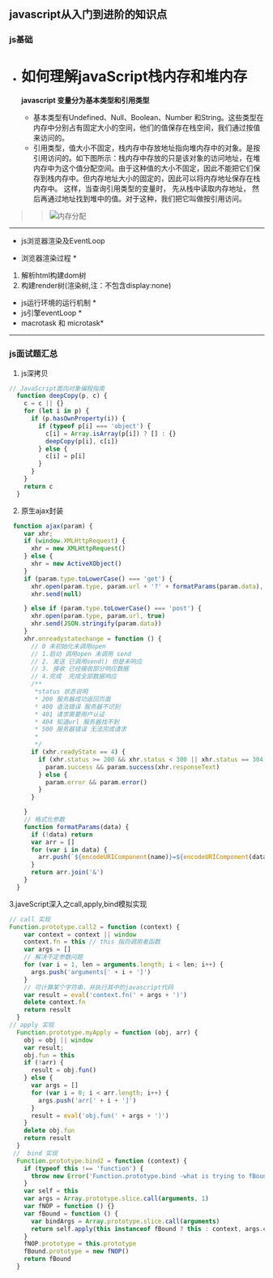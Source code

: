 ## javascript从入门到进阶的知识点
### js基础
- 如何理解javaScript栈内存和堆内存
  ===
  **javascript 变量分为基本类型和引用类型**

  * 基本类型有Undefined、Null、Boolean、Number 和String。这些类型在内存中分别占有固定大小的空间，他们的值保存在栈空间，我们通过按值来访问的。
  * 引用类型，值大小不固定，栈内存中存放地址指向堆内存中的对象。是按引用访问的。如下图所示：栈内存中存放的只是该对象的访问地址，在堆内存中为这个值分配空间。由于这种值的大小不固定，因此不能把它们保存到栈内存中。但内存地址大小的固定的，因此可以将内存地址保存在栈内存中。 这样，当查询引用类型的变量时， 先从栈中读取内存地址， 然后再通过地址找到堆中的值。对于这种，我们把它叫做按引用访问。

>> ![内存分配](https://img-blog.csdn.net/20141212220233511?watermark/2/text/aHR0cDovL2Jsb2cuY3Nkbi5uZXQveGRkMTk5MTA1MDU=/font/5a6L5L2T/fontsize/400/fill/I0JBQkFCMA==/dissolve/70/gravity/Center)
---
- js浏览器渲染及EventLoop
 * 浏览器渲染过程 *
 1. 解析html构建dom树
 2. 构建render树(渲染树,注：不包含display:none)
 * js运行环境的运行机制 *
 * js引擎eventLoop * 
 * macrotask 和 microtask*
  
---  
### js面试题汇总
  1. js深拷贝
  ```js
  // JavaScript面向对象编程指南
    function deepCopy(p, c) {
      c = c || {}
      for (let i in p) {
        if (p.hasOwnProperty(i)) {
          if (typeof p[i] === 'object') {
            c[i] = Array.isArray(p[i]) ? [] : {}
            deepCopy(p[i], c[i])
          } else {       
            c[i] = p[i]
          }
        }
      }
      return c
    }
  ```
   2. 原生ajax封装
  ```js
   function ajax(param) {
      var xhr;
      if (window.XMLHttpRequest) {
        xhr = new XMLHttpRequest()
      } else {
        xhr = new ActiveXObject()
      }
      if (param.type.toLowerCase() === 'get') {
        xhr.open(param.type, param.url + '?' + formatParams(param.data), true)
        xhr.send(null)

      } else if (param.type.toLowerCase() === 'post') {
        xhr.open(param.type, param.url, true)
        xhr.send(JSON.stringify(param.data))
      }
      xhr.onreadystatechange = function () {
        // 0 未初始化未调用open
        // 1.启动 调用open 未调用 send
        // 2. 发送 已调用send() 但是未响应
        // 3. 接收 已经接收部分响应数据
        // 4.完成  完成全部数据响应
        /** 
         *status 状态说明
         * 200 服务器成功返回页面
         * 400 语法错误 服务器不识别
         * 401 请求需要用户认证
         * 404 知道url 服务器找不到
         * 500 服务器错误 无法完成请求
         * 
         */
        if (xhr.readyState == 4) {
          if (xhr.status >= 200 && xhr.status < 300 || xhr.status == 304) {
            param.success && param.success(xhr.responseText)
          } else {
            param.error && param.error()
          }
        }

      }  
      // 格式化参数
      function formatParams(data) {
        if (!data) return
        var arr = []
        for (var i in data) {
          arr.push(`${encodeURIComponent(name)}=${encodeURIComponent(data[i])}`)
        }
        return arr.join('&')
      }
    }
  ```
  3.javeScript深入之call,apply,bind模拟实现
  ```js
  // call 实现
  Function.prototype.call2 = function (context) {
      var context = context || window
      context.fn = this // this 指向调用者函数
      var args = []
      // 解决不定参数问题
      for (var i = 1, len = arguments.length; i < len; i++) {
        args.push('arguments[' + i + ']')
      }
      // 可计算某个字符串，并执行其中的javascript代码
      var result = eval('context.fn(' + args + ')')
      delete context.fn
      return result
    }
  // apply 实现
    Function.prototype.myApply = function (obj, arr) {
      obj = obj || window
      var result;
      obj.fun = this
      if (!arr) {
        result = obj.fun()
      } else {
        var args = []
        for (var i = 0; i < arr.length; i++) {
          args.push('arr[' + i + ']')
        }
        result = eval('obj.fun(' + args + ')')
      }
      delete obj.fun
      return result
    }
   //  bind 实现
    Function.prototype.bind2 = function (context) {
      if (typeof this !== 'function') {
        throw new Error('Function.prototype.bind -what is trying to fBound is not callable')
      }
      var self = this
      var args = Array.prototype.slice.call(arguments, 1)
      var fNOP = function () {}
      var fBound = function () {
        var bindArgs = Array.prototype.slice.call(arguments)
        return self.apply(this instanceof fBound ? this : context, args.concat(bindArgs))
      }
      fNOP.prototype = this.prototype
      fBound.prototype = new fNOP()
      return fBound
    }
  ```


